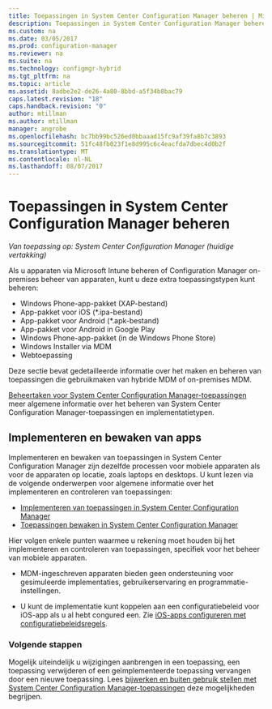 ```yaml
---
title: Toepassingen in System Center Configuration Manager beheren | Microsoft Docs
description: Toepassingen in System Center Configuration Manager beheren.
ms.custom: na
ms.date: 03/05/2017
ms.prod: configuration-manager
ms.reviewer: na
ms.suite: na
ms.technology: configmgr-hybrid
ms.tgt_pltfrm: na
ms.topic: article
ms.assetid: 8adbe2e2-de26-4a80-8bbd-a5f34b8bac79
caps.latest.revision: "18"
caps.handback.revision: "0"
author: mtillman
ms.author: mtillman
manager: angrobe
ms.openlocfilehash: bc7bb99bc526ed0bbaaad15fc9af39fa8b7c3893
ms.sourcegitcommit: 51fc48fb023f1e8d995c6c4eacfda7dbec4d0b2f
ms.translationtype: MT
ms.contentlocale: nl-NL
ms.lasthandoff: 08/07/2017
---
```

# <a name="manage-applications-in-system-center-configuration-manager"></a>Toepassingen in System Center Configuration Manager beheren

*Van toepassing op: System Center Configuration Manager (huidige vertakking)*

Als u apparaten via Microsoft Intune beheren of Configuration Manager on-premises beheer van apparaten, kunt u deze extra toepassingstypen kunt beheren:
- Windows Phone-app-pakket (XAP-bestand)
- App-pakket voor iOS (*.ipa-bestand)
- App-pakket voor Android (*.apk-bestand)
- App-pakket voor Android in Google Play
- Windows Phone-app-pakket (in de Windows Phone Store)
- Windows Installer via MDM
- Webtoepassing

Deze sectie bevat gedetailleerde informatie over het maken en beheren van toepassingen die gebruikmaken van hybride MDM of on-premises MDM.

[Beheertaken voor System Center Configuration Manager-toepassingen](../../apps/deploy-use/management-tasks-applications.md) meer algemene informatie over het beheren van System Center Configuration Manager-toepassingen en implementatietypen.

## <a name="deploying-and-monitoring-apps"></a>Implementeren en bewaken van apps

Implementeren en bewaken van toepassingen in System Center Configuration Manager zijn dezelfde processen voor mobiele apparaten als voor de apparaten op locatie, zoals laptops en desktops. U kunt lezen via de volgende onderwerpen voor algemene informatie over het implementeren en controleren van toepassingen:

- [Implementeren van toepassingen in System Center Configuration Manager](../../apps/deploy-use/deploy-applications.md)
- [Toepassingen bewaken in System Center Configuration Manager](../../apps/deploy-use/monitor-applications-from-the-console.md)

Hier volgen enkele punten waarmee u rekening moet houden bij het implementeren en controleren van toepassingen, specifiek voor het beheer van mobiele apparaten.

- MDM-ingeschreven apparaten bieden geen ondersteuning voor gesimuleerde implementaties, gebruikerservaring en programmatie-instellingen.

- U kunt de implementatie kunt koppelen aan een configuratiebeleid voor iOS-app als u al hebt congured een. Zie [iOS-apps configureren met configuratiebeleidsregels](configure-ios-apps-with-app-configuration-policies.md).

### <a name="next-steps"></a>Volgende stappen

Mogelijk uiteindelijk u wijzigingen aanbrengen in een toepassing, een toepassing verwijderen of een geïmplementeerde toepassing vervangen door een nieuwe toepassing. Lees [bijwerken en buiten gebruik stellen met System Center Configuration Manager-toepassingen](../../apps/deploy-use/update-and-retire-applications.md) deze mogelijkheden begrijpen.
